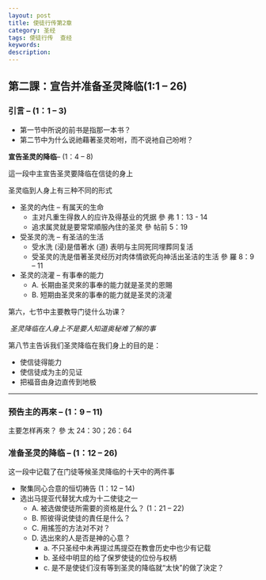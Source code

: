 ```yaml
---
layout: post
title: 使徒行传第2章
category: 圣经
tags: 使徒行传  查经
keywords: 
description: 
---
```

## 第二課：宣告并准备圣灵降临(1:1 – 26)

### 引言  – (1：1 – 3)

- 第一节中所说的前书是指那一本书？
- 第二节中为什么说祂藉著圣灵昐咐，而不说衪自己吩咐？

**宣告圣灵的降临**– (1：4 – 8)

這一段中主宣告圣灵要降临在信徒的身上

圣灵临到人身上有三种不同的形式

 - 圣灵的內住 – 有属天的生命
   - 主对凡重生得救人的应许及得基业的凭据 參 弗 1：13 - 14
   - 追求属灵就是要常常順服內住的圣灵 參 帖前 5：19
- 受圣灵的洗 – 有圣洁的生活
   - 受水洗 (浸)是借著水 (道) 表明与主同死同埋葬同复活
   - 受圣灵的洗是借著圣灵经历对肉体情欲死向神活出圣洁的生活 參 羅 8：9 – 11 
- 圣灵的浇灌 – 有事奉的能力
   - A.  长期由圣灵來的事奉的能力就是圣灵的恩賜
   - B.  短期由圣灵來的事奉的能力就是圣灵的浇灌

第六，七节中主要教导门徒什么功课？

​      *圣灵降临在人身上不是要人知道奥秘难了解的事*

第八节主告诉我们圣灵降临在我们身上的目的是：

  - 使信徒得能力
  - 使信徒成为主的见证
  - 把褔音由身边直传到地极

** **

### 预告主的再來 – (1：9 – 11)

主要怎样再來？ 參 太 24：30；26：64

### 准备圣灵的降临 – (1：12 – 26)

这一段中记载了在门徒等候圣灵降临的十天中的两件事

 - 聚集同心合意的恒切祷告 (1：12 – 14)
 - 选出马提亚代替犹大成为十二使徒之一
    - A.  被选做使徒所需要的资格是什么？ (1：21 – 22)
    - B.  照彼得说使徒的責任是什么？
    - C.  用搖签的方法对不对？
    - D.  选出來的人是否是神的心意？
       - a.  不只圣经中未再提过馬提亞在教會历史中也少有记载
       - b.  圣经中明显的给了保罗使徒的位份与权柄
       - c.  是不是使徒们沒有等到圣灵的降临就“太快”的做了決定？

 

